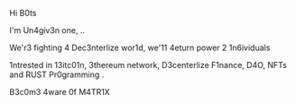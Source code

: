 Hi B0ts

I'm Un4giv3n one, .. 

We'r3 fighting 4 Dec3nterlize wor1d, we'11 4eturn power 2 1n6ividuals

1ntrested in 13itc01n, 3thereum network, D3centerlize F1nance, D4O, NFTs and RUST Pr0gramming . 

B3c0m3 4ware 0f M4TR1X







